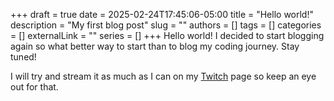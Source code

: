 +++ 
draft = true
date = 2025-02-24T17:45:06-05:00
title = "Hello world!"
description = "My first blog post"
slug = ""
authors = []
tags = []
categories = []
externalLink = ""
series = []
+++
Hello world! I decided to start blogging again so what better way to start than to blog my coding journey. Stay tuned!

I will try and stream it as much as I can on my [Twitch](https://www.twitch.tv/kinslay3r) page so keep an eye out for that.
